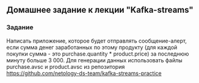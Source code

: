 ## Домашнее задание к лекции "Kafka-streams"
### Задание
Написать приложение, которое будет отправлять сообщение-алерт, если сумма денег заработанных по этому продукту (для каждой покупки сумма - это purchase.quantity * product.price) за последнюю минуту больше 3 000. Для генерации данных использовать файлы purchase.avsc и product.avsc из репозитория https://github.com/netology-ds-team/kafka-streams-practice

